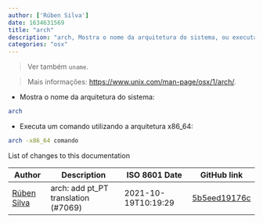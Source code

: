 ```yaml
---
author: ['Rúben Silva']
date: 1634631569
title: "arch"
description: "arch, Mostra o nome da arquitetura do sistema, ou executa um comando utilizando uma arquitetura escolhida."
categories: "osx"
---
```

> Ver também `uname`.

> Mais informações: <https://www.unix.com/man-page/osx/1/arch/>.

- Mostra o nome da arquitetura do sistema:

```bash
arch
```

- Executa um comando utilizando a arquitetura x86_64:

```bash
arch -x86_64 comando
```
List of changes to this documentation


Author | Description | ISO 8601 Date | GitHub link
------|-----|-----|-----
[Rúben Silva](mailto:rubensilva945@gmail.com) | arch: add pt_PT translation (#7069) | 2021-10-19T10:19:29 | [5b5eed19176c](https://github.com/tldr-pages/tldr/commit/5b5eed19176c906430a6716c746cd34bd9eae45d)


